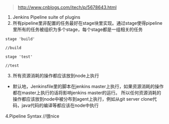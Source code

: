 > http://www.cnblogs.com/itech/p/5678643.html

1. Jenkins Pipeline suite of plugins
2. 所有pipeline里非配置的任务最好在stage块里实现。通过stage使得pipeline里所有的任务被组织为多个stage，每个stage都是一组相关的任务
```
stage 'build'

//build

stage 'test'

//test
```
3. 所有资源消耗的操作都应该放到node上执行
- 默认地，Jenkinsfile里的脚本在jenkins master上执行，如果资源消耗的操作都在master上执行的话将影响jenkins master的运行。 所以任何资源消耗的操作都应该放到node中被分布到agent上执行，例如从git server clone代码，java代码的编译等都应该在node中执行

4.Pipeline Syntax    //很nice
